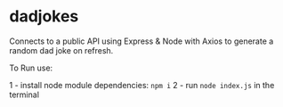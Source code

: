 # dadjokes
Connects to a public API using Express &amp; Node with Axios to generate a random dad joke on refresh.

To Run use: 

1 - install node module dependencies: `npm i`
2 - run `node index.js` in the terminal
